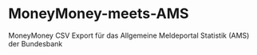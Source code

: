 # MoneyMoney-meets-AMS
MoneyMoney CSV Export für das Allgemeine Meldeportal Statistik (AMS) der Bundesbank
